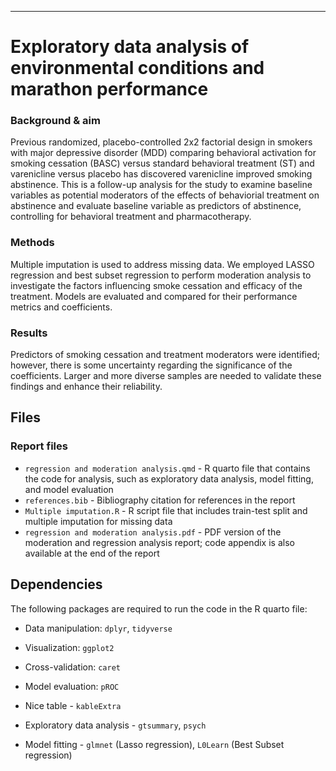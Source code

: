 ------------------------------------------------------------------------

# Exploratory data analysis of environmental conditions and marathon performance

### Background & aim

Previous randomized, placebo-controlled 2x2 factorial design in smokers with major depressive disorder (MDD) comparing behavioral activation for smoking cessation (BASC) versus standard behavioral treatment (ST) and varenicline versus placebo has discovered varenicline improved smoking abstinence. This is a follow-up analysis for the study to examine baseline variables as potential moderators of the effects of behaviorial treatment on abstinence and evaluate baseline variable as predictors of abstinence, controlling for behavioral treatment and pharmacotherapy.

### Methods
Multiple imputation is used to address missing data. We employed LASSO regression and best subset regression to perform moderation analysis to investigate the factors influencing smoke cessation and efficacy of the treatment.  Models are evaluated and compared for their performance metrics and coefficients. 

### Results
Predictors of smoking cessation and treatment moderators were identified; however, there is some uncertainty regarding the significance of the coefficients. Larger and more diverse samples are needed to validate these findings and enhance their reliability.

## Files

### Report files

-   `regression and moderation analysis.qmd` - R quarto file that contains the code for analysis, such as exploratory data analysis, model fitting, and model evaluation  
-   `references.bib` - Bibliography citation for references in the report
-   `Multiple imputation.R` - R script file that includes train-test split and multiple imputation for missing data
-   `regression and moderation analysis.pdf` - PDF version of the moderation and regression analysis report; code appendix is also available at the end of the report

## Dependencies

The following packages are required to run the code in the R quarto file:

-   Data manipulation: `dplyr`, `tidyverse`

-   Visualization: `ggplot2`

-   Cross-validation: `caret`

-   Model evaluation: `pROC`

-   Nice table - `kableExtra`

-   Exploratory data analysis - `gtsummary`, `psych`

-   Model fitting - `glmnet` (Lasso regression), `L0Learn` (Best Subset regression)



